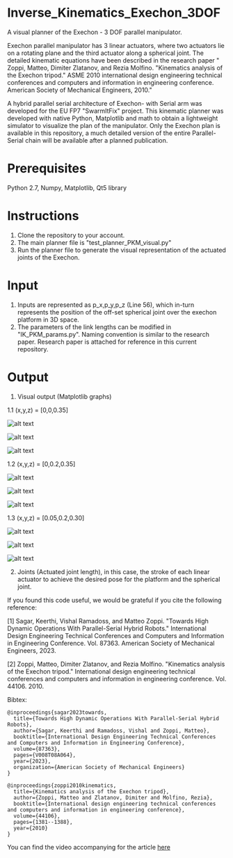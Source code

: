 # Inverse_Kinematics_Exechon_3DOF
A visual planner of the Exechon - 3 DOF parallel manipulator.

Exechon parallel manipulator has 3 linear actuators, where two actuators lie on a rotating plane and the third actuator along a spherical joint.
The detailed kinematic equations have been described in the research paper " Zoppi, Matteo, Dimiter Zlatanov, and Rezia Molfino. "Kinematics analysis of the Exechon tripod." ASME 2010 international design engineering technical conferences and computers and information in engineering conference. American Society of Mechanical Engineers, 2010."

A hybrid parallel serial architecture of Exechon- with Serial arm was developed for the EU FP7 "SwarmItFix" project. This kinematic planner was developed with native Python, Matplotlib and math to obtain a lightweight simulator to visualize the plan of the manipulator. Only the Exechon plan is available in this repository, a much detailed version of the entire Parallel-Serial chain will be available after a planned publication. 

# Prerequisites

Python 2.7, Numpy, Matplotlib, Qt5 library

# Instructions

1. Clone the repository to your account.
2. The main planner file is "test_planner_PKM_visual.py"
3. Run the planner file to generate the visual representation of the actuated joints of the Exechon.

# Input

1. Inputs are represented as p_x,p_y,p_z (Line 56), which in-turn represents the position of the off-set spherical joint over the exechon platform in 3D space.
2. The parameters of the link lengths can be modified in "IK_PKM_params.py". Naming convention is similar to the research paper. Research paper is attached for reference in this current repository.

# Output

1. Visual output (Matplotlib graphs)

1.1 (x,y,z) = [0,0,0.35]

![alt text](https://github.com/KeerthiSagarSN/Inverse_Kinematics_Exechon_3DOF/blob/master/Output_images/x_0_y_0_z_0.35_img1.png)

![alt text](https://github.com/KeerthiSagarSN/Inverse_Kinematics_Exechon_3DOF/blob/master/Output_images/x_0_y_0_z_0.35_img2.png)

![alt text](https://github.com/KeerthiSagarSN/Inverse_Kinematics_Exechon_3DOF/blob/master/Output_images/x_0_y_0_z_0.35_img3.png)


1.2 (x,y,z) = [0,0.2,0.35]

![alt text](https://github.com/KeerthiSagarSN/Inverse_Kinematics_Exechon_3DOF/blob/master/Output_images/x_0_y_0.2_z_0.35_img1.png)

![alt text](https://github.com/KeerthiSagarSN/Inverse_Kinematics_Exechon_3DOF/blob/master/Output_images/x_0_y_0.2_z_0.35_img2.png)

![alt text](https://github.com/KeerthiSagarSN/Inverse_Kinematics_Exechon_3DOF/blob/master/Output_images/x_0_y_0.2_z_0.35_img3.png)


1.3 (x,y,z) = [0.05,0.2,0.30]


![alt text](https://github.com/KeerthiSagarSN/Inverse_Kinematics_Exechon_3DOF/blob/master/Output_images/x_0.05_y_0.2_z_0.30_img1.png)

![alt text](https://github.com/KeerthiSagarSN/Inverse_Kinematics_Exechon_3DOF/blob/master/Output_images/x_0.05_y_0.2_z_0.30_img2.png)

![alt text](https://github.com/KeerthiSagarSN/Inverse_Kinematics_Exechon_3DOF/blob/master/Output_images/x_0.05_y_0.2_z_0.30_img3.png)


2. Joints (Actuated joint length), in this case, the stroke of each linear actuator to achieve the desired pose for the platform and the spherical joint.


If you found this code useful, we would be grateful if you cite the following reference:

[1] Sagar, Keerthi, Vishal Ramadoss, and Matteo Zoppi. "Towards High Dynamic Operations With Parallel-Serial Hybrid Robots." International Design Engineering Technical Conferences and Computers and Information in Engineering Conference. Vol. 87363. American Society of Mechanical Engineers, 2023.

[2] Zoppi, Matteo, Dimiter Zlatanov, and Rezia Molfino. "Kinematics analysis of the Exechon tripod." International design engineering technical conferences and computers and information in engineering conference. Vol. 44106. 2010.

Bibtex:

```
@inproceedings{sagar2023towards,
  title={Towards High Dynamic Operations With Parallel-Serial Hybrid Robots},
  author={Sagar, Keerthi and Ramadoss, Vishal and Zoppi, Matteo},
  booktitle={International Design Engineering Technical Conferences and Computers and Information in Engineering Conference},
  volume={87363},
  pages={V008T08A064},
  year={2023},
  organization={American Society of Mechanical Engineers}
}
```
```
@inproceedings{zoppi2010kinematics,
  title={Kinematics analysis of the Exechon tripod},
  author={Zoppi, Matteo and Zlatanov, Dimiter and Molfino, Rezia},
  booktitle={International design engineering technical conferences and computers and information in engineering conference},
  volume={44106},
  pages={1381--1388},
  year={2010}
}

```

You can find the video accompanying for the article [here](https://www.youtube.com/watch?v=V-pb8RU4bpY)







